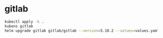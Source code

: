 # gitlab

```bash
kubectl apply -k .
kubens gitlab
helm upgrade gitlab gitlab/gitlab --version=5.10.2 --values=values.yaml --install
```